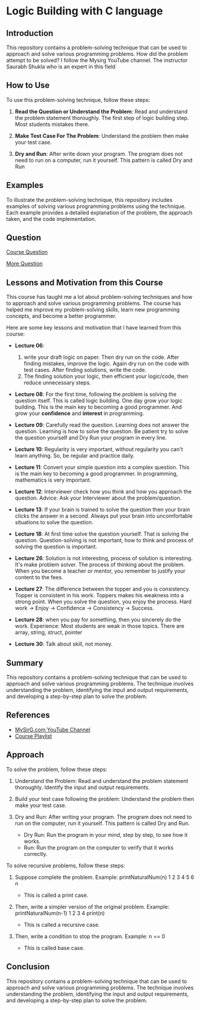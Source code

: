 # Logic Building with C language

## Introduction

This repository contains a problem-solving technique that can be used to approach and solve various programming problems. How did the problem attempt to be solved? I follow the Mysirg YouTube channel. The instructor Saurabh Shukla who is an expert in this field

## How to Use

To use this problem-solving technique, follow these steps:

1. **Read the Question or Understand the Problem**: Read and understand the problem statement thoroughly. The first step of logic building step. Most students mistakes there.

2. **Make Test Case For The Problem**: Understand the problem then make your test case.

3. **Dry and Run**: After write down your program. The program does not need to run on a computer, run it yourself. This pattern is called Dry and Run

## Examples

To illustrate the problem-solving technique, this repository includes examples of solving various programming problems using the technique. Each example provides a detailed explanation of the problem, the approach taken, and the code implementation.

## Question

[Course Question](question.md)

[More Question](moreQuestion.md)

## Lessons and Motivation from this Course

This course has taught me a lot about problem-solving techniques and how to approach and solve various programming problems. The course has helped me improve my problem-solving skills, learn new programming concepts, and become a better programmer.

Here are some key lessons and motivation that I have learned from this course:

-   **Lecture 06**:

    1. write your draft logic on paper. Then dry run on the code. After finding mistakes, improve the logic. Again dry run on the code with test cases. After finding solutions, write the code.
    2. The finding solution your logic, then efficient your logic/code, then reduce unnecessary steps.

-   **Lecture 08**: For the first time, following the problem is solving the question itself. This is called logic building. One day grow your logic building. This is the main key to becoming a good programmer. And grow your **confidence** and **interest** in programming.

-   **Lecture 09**: Carefully read the question. Learning does not answer the question. Learning is how to solve the question. Be patient try to solve the question yourself and Dry Run your program in every line.

-   **Lecture 10**: Regularity is very important, without regularity you can't learn anything. So, be regular and practice daily.

-   **Lecture 11**: Convert your simple question into a complex question. This is the main key to becoming a good programmer. In programming, mathematics is very important.

-   **Lecture 12**: Interviewer check how you think and how you approach the question. Advice: Ask your Interviewer about the problem/question.

-   **Lecture 13**: If your brain is trained to solve the question then your brain clicks the answer in a second. Always put your brain into uncomfortable situations to solve the question.

-   **Lecture 18**: At first time solve the question yourself. That is solving the question. Question-solving is not important, how to think and process of solving the question is important.

-   **Lecture 26**: Solution is not interesting, process of solution is interesting. It's make problem solver. The process of thinking about the problem. When you become a teacher or mentor, you remember to justify your content to the fees.

-   **Lecture 27**: The difference between the topper and you is consistency. Topper is consistent in his work. Toppers makes his weakness into a strong point. When you solve the question, you enjoy the process. Hard work -> Enjoy -> Confidence -> Consistency -> Success.

-   **Lecture 28**: when you pay for something, then you sincerely do the work. Experience: Most students are weak in those topics. There are array, string, struct, pointer

-   **Lecture 30**: Talk about skill, not money.

## Summary

This repository contains a problem-solving technique that can be used to approach and solve various programming problems. The technique involves understanding the problem, identifying the input and output requirements, and developing a step-by-step plan to solve the problem.

## References

-   [MySirG.com YouTube Channel](https://www.youtube.com/@mysirgdotcom)
-   [Course Playlist](https://www.youtube.com/playlist?list=PL7ersPsTyYt1I2qKWkVT8L4521MmEHdeQ)

## Approach

To solve the problem, follow these steps:

1. Understand the Problem: Read and understand the problem statement thoroughly. Identify the input and output requirements.

2. Build your test case following the problem: Understand the problem then make your test case.

3. Dry and Run: After writing your program. The program does not need to run on the computer, run it yourself. This pattern is called Dry and Run.
    - Dry Run: Run the program in your mind, step by step, to see how it works.
    - Run: Run the program on the computer to verify that it works correctly.

To solve recursive problems, follow these steps:

1. Suppose complete the problem. Example: printNaturalNum(n) 1 2 3 4 5 6 n

    - This is called a print case.

2. Then, write a simpler version of the original problem. Example: printNaturalNum(n-1) 1 2 3 4 print(n)

    - This is called a recursive case.

3. Then, write a condition to stop the program. Example: n == 0
    - This is called base case.

## Conclusion

This repository contains a problem-solving technique that can be used to approach and solve various programming problems. The technique involves understanding the problem, identifying the input and output requirements, and developing a step-by-step plan to solve the problem.
